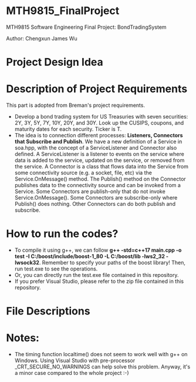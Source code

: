 # MTH9815_FinalProject
MTH9815 Software Engineering Final Project: BondTradingSystem

Author: Chengxun James Wu

# Project Design Idea

# Description of Project Requirements
This part is adopted from Breman's project requirements.

- Develop a bond trading system for US Treasuries with seven securities: 2Y, 3Y, 5Y, 7Y, 10Y, 20Y, and 30Y. Look up the CUSIPS, coupons, and maturity dates for each security. Ticker is T.
- The idea is to connection different processes: **Listeners, Connectors that Subscribe and Publish**. We have a new definition of a Service in soa.hpp, with the concept of a ServiceListener and Connector also defined. A ServiceListener is a listener to events on the service where data is added to the service, updated on the service, or removed from the service. A Connector is a class that flows data into the Service from some connectivity source (e.g. a socket, file, etc) via the Service.OnMessage() method. The Publish() method on the Connector publishes data to the connectivity source and can be invoked from a Service. Some Connectors are publish-only that do not invoke Service.OnMessage(). Some Connectors are subscribe-only where Publish() does nothing. Other Connectors can do both publish and subscribe.

# How to run the codes?
- To compile it using g++, we can follow **g++ -std=c++17 main.cpp -o test -I C:/boost/include/boost-1_80 -L C:/boost/lib -lws2_32 -lwsock32**. Remember to specify your paths of the boost library! Then, run test.exe to see the operations.
- Or, you can directly run the test.exe file contained in this repository.
- If you prefer Visual Studio, please refer to the zip file contained in this repository.

# File Descriptions

# Notes:
- The timing function localtime() does not seem to work well with g++ on Windows. Using Visual Studio with pre-processor _CRT_SECURE_NO_WARNINGS can help solve this problem. Anyway, it's a minor case compared to the whole project :-)
